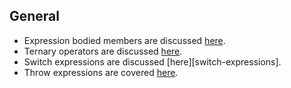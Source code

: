 ## General

- Expression bodied members are discussed [here][expression-bodied-members].
- Ternary operators are discussed [here][ternary-operators].
- Switch expressions are discussed [here][switch-expressions].
- Throw expressions are covered [here][throw-expressions].

[expression-bodied-members]: https://docs.microsoft.com/en-us/dotnet/csharp/programming-guide/statements-expressions-operators/expression-bodied-members
[ternary-operators]: https://docs.microsoft.com/en-us/dotnet/csharp/language-reference/operators/conditional-operatorhttps://docs.microsoft.com/en-us/dotnet/csharp/language-reference/operators/conditional-operator
[switch-expresions]: https://docs.microsoft.com/en-us/dotnet/csharp/language-reference/operators/switch-expression
[throw-expressions]: https://docs.microsoft.com/en-us/dotnet/csharp/language-reference/keywords/throw#the-throw-expression
